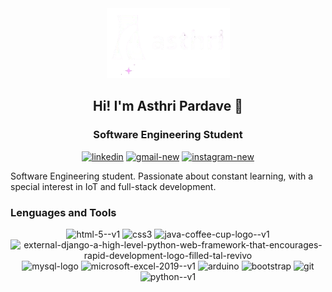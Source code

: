 <div align="center">
    <a href = "#"> <img src="./logo_Asthri.png"/></a>
</div>
<h2 align="center">
  Hi! I'm Asthri Pardave 👋
</h2>

<h3 align="center">Software Engineering Student</h3>
<div align="center">
    <a href="#"><img width="40" height="40" src="https://img.icons8.com/color/48/linkedin.png" alt="linkedin"/></a>
    <a href="#"><img width="40" height="40" src="https://img.icons8.com/color/48/gmail-new.png" alt="gmail-new"/></a>
    <a href="#"><img width="40" height="40" src="https://img.icons8.com/fluency/48/instagram-new.png" alt="instagram-new"/></a>
</div>

<p>Software Engineering student. Passionate about constant learning, with a special interest in IoT and full-stack development.</p>

<h3><b>Lenguages and Tools</b></h3>
<div align="center">
    <img width="40" height="40" src="https://img.icons8.com/color/48/html-5--v1.png" alt="html-5--v1"/>
    <img width="40" height="40" src="https://img.icons8.com/color/48/css3.png" alt="css3"/>
    <img width="40" height="40" src="https://img.icons8.com/color/48/java-coffee-cup-logo--v1.png" alt="java-coffee-cup-logo--v1"/>
    <img width="40" height="40" src="https://img.icons8.com/external-tal-revivo-filled-tal-revivo/24/external-django-a-high-level-python-web-framework-that-encourages-rapid-development-logo-filled-tal-revivo.png"            alt="external-django-a-high-level-python-web-framework-that-encourages-rapid-development-logo-filled-tal-revivo"/>
    <img width="40" height="40" src="https://img.icons8.com/color/48/mysql-logo.png" alt="mysql-logo"/>
    <img width="40" height="40" src="https://img.icons8.com/color/48/microsoft-excel-2019--v1.png" alt="microsoft-excel-2019--v1"/>
    <img width="40" height="40" src="https://img.icons8.com/fluency/48/arduino.png" alt="arduino"/>
    <img width="40" height="40" src="https://img.icons8.com/color-glass/48/bootstrap.png" alt="bootstrap"/>
    <img width="40" height="40" src="https://img.icons8.com/color/48/git.png" alt="git"/>
    <img width="40" height="40" src="https://img.icons8.com/color/48/python--v1.png" alt="python--v1"/>
</div>
